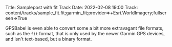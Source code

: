 Title: Samplepost with fit Track
Date: 2022-02-08 19:00
Track: content/tracks/sample_fit.fit;garmin_fit;provider=>+Esri.WorldImagery;fullscreen=>True

GPSBabel is even able to convert some a bit more extravagant file formats, such as the `fit` format,
that is only used by the newer Garmin GPS devices, and isn't text-based, but a binary format.
